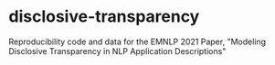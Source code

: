 # disclosive-transparency
Reproducibility code and data for the EMNLP 2021 Paper, "Modeling Disclosive Transparency in NLP Application Descriptions"
